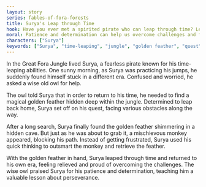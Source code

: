 ```yaml
---
layout: story
series: fables-of-fora-forests
title: Surya's Leap through Time
hook: Have you ever met a spirited pirate who can leap through time? Let's follow Surya's adventure!
moral: Patience and determination can help us overcome challenges and find solutions.
characters: ["Surya"]
keywords: ["Surya", "time-leaping", "jungle", "golden feather", "quest", "obstacles", "mischievous monkey", "patience", "determination", "perseverance"]
---
```


In the Great Fora Jungle lived Surya, a fearless pirate known for his time-leaping abilities. One sunny morning, as Surya was practicing his jumps, he suddenly found himself stuck in a different era. Confused and worried, he asked a wise old owl for help.

The owl told Surya that in order to return to his time, he needed to find a magical golden feather hidden deep within the jungle. Determined to leap back home, Surya set off on his quest, facing various obstacles along the way.

After a long search, Surya finally found the golden feather shimmering in a hidden cave. But just as he was about to grab it, a mischievous monkey appeared, blocking his path. Instead of getting frustrated, Surya used his quick thinking to outsmart the monkey and retrieve the feather.

With the golden feather in hand, Surya leaped through time and returned to his own era, feeling relieved and proud of overcoming the challenges. The wise owl praised Surya for his patience and determination, teaching him a valuable lesson about perseverance.

